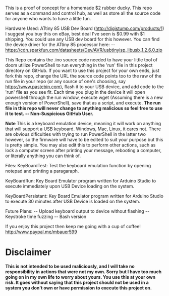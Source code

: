 

This is a proof of concept for a homemade $2 rubber ducky. This repo serves as a command and control hub, as well as store all the source code for anyone who wants to have a little fun.

Hardware Used:
  ATtiny 85 USB Dev Board (http://digistump.com/products/1)
    I suggest you buy this on eBay, best deal I've seen is $0.99 with $1 shipping. You could use any USB dev board for this however. 
    You can find the device driver for the ATtiny 85 processor here:
       -- https://cdn.sparkfun.com/datasheets/Dev/AVR/usbtinyisp_libusb_1.2.6.0.zip

This Repo contains the .ino source code needed to have your little tool of doom utilize PowerShell to run everything in the 'run' file in this project directory on GitHub. If you want to use this project for your own ends, just fork this repo, change the URL the source code points too to the raw of the run file in your repo (or any source of one's choosing, say https://www.pastebin.com), flash it to your USB device, and add code to the 'run' file as you see fit. Each time you plug in the device it will open powershell through the run window, execute wget <URL>(Assuming there is a new enough version of PowerShell), save that as a script, and execute. **The run file in this repo will never change to anything malicious so feel free to use it to test. -- Non-Suspicious GitHub User.** 

**Note**
This is a keyboard emulation device, meaning it will work on anything that will support a USB keyboard. Windows, Mac, Linux, it cares not. There are obvious dificulties with trying to run PowerShell in the latter two however, so the firmware will have to be edited to suit your purpose but this is pretty simple. You may also edit this to perform other actions, such as lock a computer screen after printing your message, rebooting a computer, or literally anything you can think of.


Files:
KeyBoardTest:
Test the keyboard emulation function by opening notepad and printing a paragaraph.

KeyBoardRun:
Key Board Emulator program written for Arduino Studio to execute immediately upon USB Device loading on the system.

KeyBoardPersistant:
Key Board Emulator program written for Arduino Studio to execute 30 minutes after USB Device is loaded on the system.


Future Plans:
  -- Upload keyboard output to device without flashing
  -- Keystroke time fuzzing
  -- Bash version
  
  
  If you enjoy this project then keep me going with a cup of coffee! http://www.paypal.me/mbauer599
  
  
# Disclaimer
**This is not intended to be used maliciously, and I will take no responsibility in actions that were not my own. Sorry but I have too much going on in my own life to worry about yours. You use this at your own risk. It goes without saying that this project should not be used in a system you don't own or have permission to execute this project on.**
